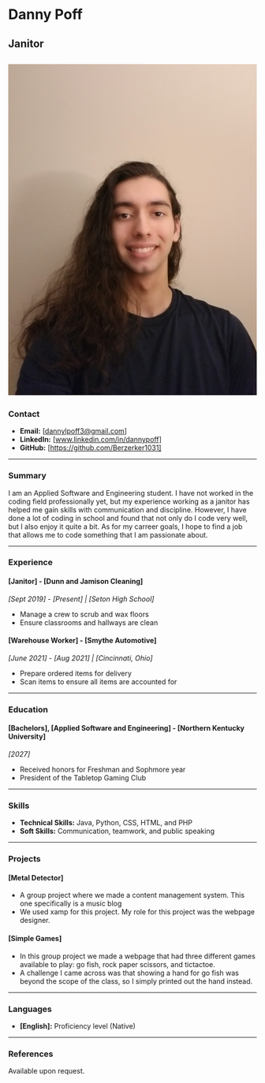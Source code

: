 # Danny Poff
## Janitor

![Your picture](https://github.com/NicholasCaporusso/NKU-ASE220-assignments-01/blob/main/students/DANNY_POFF.jpg)
---

### Contact
- **Email:** [dannylpoff3@gmail.com]
- **LinkedIn:** [www.linkedin.com/in/dannypoff]
- **GitHub:** [https://github.com/Berzerker1031]

---

### Summary
I am an Applied Software and Engineering student. I have not worked in the coding field professionally yet, but my experience working as a janitor has helped me gain skills with communication and discipline. However, I have done a lot of coding in school and found that not only do I code very well, but I also enjoy it quite a bit. As for my carreer goals, I hope to find a job that allows me to code something that I am passionate about. 

---

### Experience

#### [Janitor] - [Dunn and Jamison Cleaning]
*_[Sept 2019] - [Present] | [Seton High School]_*
- Manage a crew to scrub and wax floors
- Ensure classrooms and hallways are clean

#### [Warehouse Worker] - [Smythe Automotive]
*_[June 2021] - [Aug 2021] | [Cincinnati, Ohio]_*
- Prepare ordered items for delivery
- Scan items to ensure all items are accounted for

---

### Education

#### [Bachelors], [Applied Software and Engineering] - [Northern Kentucky University]
*_[2027]_*
- Received honors for Freshman and Sophmore year
- President of the Tabletop Gaming Club

---

### Skills
- **Technical Skills:** Java, Python, CSS, HTML, and PHP 
- **Soft Skills:** Communication, teamwork, and public speaking

---

### Projects
#### [Metal Detector]
- A group project where we made a content management system. This one specifically is a music blog
- We used xamp for this project. My role for this project was the webpage designer. 

#### [Simple Games]
- In this group project we made a webpage that had three different games available to play: go fish, rock paper scissors, and tictactoe.
- A challenge I came across was that showing a hand for go fish was beyond the scope of the class, so I simply printed out the hand instead.

---

### Languages
- **[English]:** Proficiency level (Native)

---

### References
Available upon request.